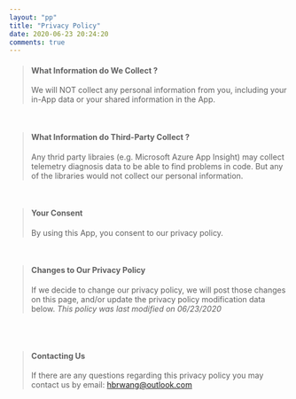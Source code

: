 ```yaml
---
layout: "pp"
title: "Privacy Policy"
date: 2020-06-23 20:24:20
comments: true
---
```


> #### What Information do We Collect ?
>
> We will NOT collect any personal information from you, including your in-App data or your shared information in the App.

<br>

> #### What Information do Third-Party Collect ?
>
> Any thrid party libraies (e.g. Microsoft Azure App Insight) may collect telemetry diagnosis data to be able to find problems in code. But any of the libraries would not collect our personal information.

<br>

> #### Your Consent
>
> By using this App, you consent to our privacy policy.

<br>

> #### Changes to Our Privacy Policy
>
> If we decide to change our privacy policy, we will post those changes on this page, and/or update the privacy policy modification data below.
> _This policy was last modified on 06/23/2020_

<br>
<br>

> #### Contacting Us
>
> If there are any questions regarding this privacy policy you may contact us by email: [hbrwang@outlook.com](mailto:hbrwang@outlook.com "Email")

